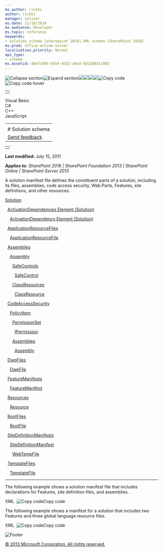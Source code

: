 ```yaml
---
ms.author: rickki
author: rickki
manager: soliver
ms.date: 11/16/2014
ms.audience: Developer
ms.topic: reference
keywords:
- solution schema [sharepoint 2010],XML schema [SharePoint 2010]
ms.prod: office-online-server
localization_priority: Normal
api_type:
- schema
ms.assetid: 48efc045-5b54-4332-abed-6813d011c803
---
```


![Collapse
section](../icons/collapse_all.gif "Collapse section")![Expand
section](../icons/expand_all.gif "Expand section")![](../icons/collapse_all.gif)![](../icons/expand_all.gif)![](../icons/dropdown.gif)![](../icons/dropdownHover.gif)![Copy
code](../icons/copycode.gif "Copy code")![Copy code
hover](../icons/copycodeHighlight.gif "Copy code hover")
<table>
<tbody>
<tr class="odd">
<td align="left"></td>
</tr>
</tbody>
</table>

Visual Basic  
C\#  
C++  
JavaScript  

<table>
<tbody>
<tr class="odd">
<td align="left"><span id="runningHeaderText"></span></td>
</tr>
<tr class="even">
<td align="left"># Solution schema</td>
</tr>
<tr class="odd">
<td align="left"><span id="headfeedbackarea" class="feedbackhead"><a href="javascript:SubmitFeedback(&#39;docthis@Microsoft.com&#39;,&#39;&#39;,&#39;&#39;,&#39;&#39;,&#39;1.0.18082.1225&#39;,&#39;%0\dThank%20you%20for%20your%20feedback.%20The%20developer%20writing%20teams%20use%20your%20feedback%20to%20improve%20documentation.%20While%20we%20are%20reviewing%20your%20feedback,%20we%20may%20send%20you%20e-mail%20to%20ask%20for%20clarification%20or%20feedback%20on%20a%20solution.%20We%20do%20not%20use%20your%20e-mail%20address%20for%20any%20other%20purpose%20and%20we%20delete%20it%20after%20we%20finish%20our%20review.%0\AFor%20further%20information%20about%20the%20privacy%20policies%20of%20Microsoft,%20please%20see%20http://privacy.microsoft.com/en-us/default.aspx.%0\A%0\d&#39;,&#39;Customer%20feedback&#39;);">Send feedback</a></span></td>
</tr>
</tbody>
</table>

<table>
<colgroup>
<col width="100%" />
</colgroup>
<tbody>
<tr class="odd">
<td align="left"></td>
</tr>
</tbody>
</table>

**Last modified:** July 15, 2011

***Applies to:** SharePoint 2016 | SharePoint Foundation 2013 |
SharePoint Online | SharePoint Server 2013*

A solution manifest file defines the constituent parts of a solution,
including its files, assemblies, code access security, Web Parts,
Features, site definitions, and other resources.

[Solution](solution-element-solution.htm)

  <span sdata="link">[ActivationDependencies Element
(Solution)](activationdependencies-element-solution.htm)</span>

    <span sdata="link">[ActivationDependency Element
(Solution)](activationdependency-element-solution.htm)</span>

  [ApplicationResourceFiles](applicationresourcefiles-element-solution.htm)

    [ApplicationResourceFile](applicationresourcefile-element-solution.htm)

  [Assemblies](assemblies-element-solutionassemblies.htm)

    [Assembly](assembly-element-solutionassemblies.htm)

      [SafeControls](safecontrols-element-solution.htm)

        [SafeControl](safecontrol-element-solution.htm)

      [ClassResources](classresources-element-solution.htm)

        [ClassResource](classresource-element-solution.htm)

  [CodeAccessSecurity](codeaccesssecurity-element-solution.htm)

    [PolicyItem](policyitem-element-solution.htm)

      [PermissionSet](permissionset-element-solution.htm)

        [IPermission](ipermission-element-solution.htm)

      [Assemblies](assemblies-element-solutioncodeaccesssecurity.htm)

        [Assembly](assembly-element-solutioncodeaccesssecurity.htm)

  [DwpFiles](dwpfiles-element-solution.htm)

    [DwpFile](dwpfile-element-solution.htm)

  [FeatureManifests](featuremanifests-element-solution.htm)

    [FeatureManifest](featuremanifest-element-solution.htm)

  [Resources](resources-element-solution.htm)

    [Resource](resource-element-solution.htm)

  [RootFiles](rootfiles-element-solution.htm)

    [RootFile](rootfile-element-solution.htm)

  [SiteDefinitionManifests](sitedefinitionmanifests-element-solution.htm)

    [SiteDefinitionManifest](sitedefinitionmanifest-element-solution.htm)

      [WebTempFile](webtempfile-element-solution.htm)

  [TemplateFiles](templatefiles-element-solution.htm)

    [TemplateFile](templatefile-element-solution.htm)


--------------------------------------------------------------------------------------------------------------------------------------------------------------------------------------------

The following example shows a solution manifest file that includes
declarations for Features, site definition files, and assemblies.

<span codelanguage="xmlLang"></span>
XML 
<span class="copyCode" onclick="CopyCode(this)"
onkeypress="CopyCode_CheckKey(this, event)"
onmouseover="ChangeCopyCodeIcon(this)"
onmouseout="ChangeCopyCodeIcon(this)" tabindex="0">![Copy
code](../icons/copycode.gif "Copy code")Copy code</span>
    <Solution SolutionId="4AFC1350-F354-4439-B941-51377E845F2B" 
      xmlns="http://schemas.microsoft.com/sharepoint/">
      <FeatureManifests>
        <FeatureManifest Location="Calls\feature.xml"/>
        <FeatureManifest Location="ServiceRequest\feature.xml"/>
        <FeatureManifest Location="Customers\feature.xml"/>
        <FeatureManifest Location="HelpDeskCore\feature.xml"/>
      </FeatureManifests>
      <TemplateFiles>
        <TemplateFile Location="Mobile\HelpDeskHomePage.ascx"/>
        <TemplateFile Location="1033\xml\webtemphd.xml"/>
        <TemplateFile Location="SiteTemplates\HelpDesk\onet.xml"/>
        <TemplateFile Location="SiteTemplates\HelpDesk\default.aspx"/>
      </TemplateFiles>
      <Assemblies>
        <Assembly DeploymentTarget="GlobalAssemblyCache"
          Location="HelpDeskCoreFeatureReceiver.dll"/>
        <Assembly DeploymentTarget="WebApplication"
          Location="ServiceRequestValidation.dll"/>
      </Assemblies>
    </Solution>

The following example shows a manifest for a solution that includes two
Features and three global language resource files.

<span codelanguage="xmlLang"></span>
XML 
<span class="copyCode" onclick="CopyCode(this)"
onkeypress="CopyCode_CheckKey(this, event)"
onmouseover="ChangeCopyCodeIcon(this)"
onmouseout="ChangeCopyCodeIcon(this)" tabindex="0">![Copy
code](../icons/copycode.gif "Copy code")Copy code</span>
    <Solution SolutionId="006be6c7-623d-44e2-95af-1f91d78d060a"
      xmlns="http://schemas.microsoft.com/sharepoint/">
      <Assemblies>
        <Assembly Location="WingtipReports.dll" DeploymentTarget="GlobalAssemblyCache" />
      </Assemblies>
      <RootFiles>
        <RootFile Location="Resources\wingtip.resx" />
        <RootFile Location="Resources\wingtip.en-US.resx" />
        <RootFile Location="Resources\wingtip.es-ES.resx" />
      </RootFiles>
      <FeatureManifests>
        <FeatureManifest Location="WeeklyStatusReport\Feature.xml" />
        <FeatureManifest Location="WeeklyStatusList\Feature.xml" />
      </FeatureManifests>
    </Solution>

![Footer](../icons/footer.gif "Footer")

[© 2013 Microsoft Corporation. All rights
reserved.](office-2013-documentation-copyright-notice.htm)



